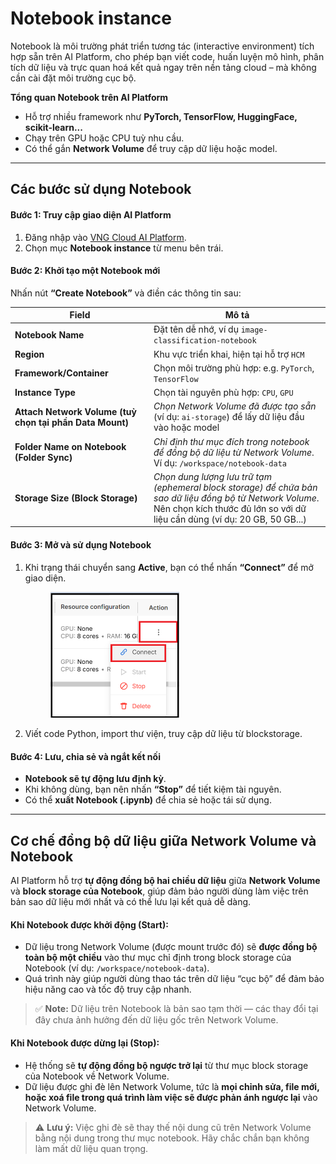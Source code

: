 # Notebook instance

Notebook là môi trường phát triển tương tác (interactive environment) tích hợp sẵn trên AI Platform, cho phép bạn viết code, huấn luyện mô hình, phân tích dữ liệu và trực quan hoá kết quả ngay trên nền tảng cloud – mà không cần cài đặt môi trường cục bộ.

**Tổng quan Notebook trên AI Platform**

* Hỗ trợ nhiều framework như **PyTorch, TensorFlow, HuggingFace, scikit-learn...**
* Chạy trên GPU hoặc CPU tuỳ nhu cầu.
* Có thể gắn **Network Volume** để truy cập dữ liệu hoặc model.

***

## **Các bước sử dụng Notebook**

#### **Bước 1: Truy cập giao diện AI Platform**

1. Đăng nhập vào [VNG Cloud AI Platform](https://aiplatform.console.vngcloud.vn/overview).
2. Chọn mục **Notebook instance** từ menu bên trái.

#### **Bước 2: Khởi tạo một Notebook mới**

Nhấn nút **“Create Notebook”** và điền các thông tin sau:

<table><thead><tr><th width="208">Field</th><th>Mô tả</th></tr></thead><tbody><tr><td><strong>Notebook Name</strong></td><td>Đặt tên dễ nhớ, ví dụ <code>image-classification-notebook</code></td></tr><tr><td><strong>Region</strong></td><td>Khu vực triển khai, hiện tại hỗ trợ <code>HCM</code></td></tr><tr><td><strong>Framework/Container</strong></td><td>Chọn môi trường phù hợp: e.g. <code>PyTorch</code>, <code>TensorFlow</code></td></tr><tr><td><strong>Instance Type</strong></td><td>Chọn tài nguyên phù hợp: <code>CPU</code>, <code>GPU</code></td></tr><tr><td><strong>Attach Network Volume (tuỳ chọn tại phần Data Mount)</strong></td><td><em>Chọn Network Volume đã được tạo sẵn</em> (ví dụ: <code>ai-storage</code>) để lấy dữ liệu đầu vào hoặc model</td></tr><tr><td><strong>Folder Name on Notebook (Folder Sync)</strong></td><td><em>Chỉ định thư mục đích trong notebook để đồng bộ dữ liệu từ Network Volume</em>. Ví dụ: <code>/workspace/notebook-data</code></td></tr><tr><td><strong>Storage Size (Block Storage)</strong></td><td><em>Chọn dung lượng lưu trữ tạm (ephemeral block storage) để chứa bản sao dữ liệu đồng bộ từ Network Volume</em>. Nên chọn kích thước đủ lớn so với dữ liệu cần dùng (ví dụ: 20 GB, 50 GB...)</td></tr></tbody></table>

#### **Bước 3: Mở và sử dụng Notebook**

1.  Khi trạng thái chuyển sang **Active**, bạn có thể nhấn **“Connect”** để mở giao diện.&#x20;

    <figure><img src="../../.gitbook/assets/image (4) (1) (1) (1) (1) (1).png" alt="" width="206"><figcaption></figcaption></figure>
2. Viết code Python, import thư viện, truy cập dữ liệu từ blockstorage.

#### **Bước 4: Lưu, chia sẻ và ngắt kết nối**

* **Notebook sẽ tự động lưu định kỳ**.
* Khi không dùng, bạn nên nhấn **“Stop”** để tiết kiệm tài nguyên.
* Có thể **xuất Notebook (.ipynb)** để chia sẻ hoặc tái sử dụng.

***

## **Cơ chế đồng bộ dữ liệu giữa Network Volume và Notebook**

AI Platform hỗ trợ **tự động đồng bộ hai chiều dữ liệu** giữa **Network Volume** và **block storage của Notebook**, giúp đảm bảo người dùng làm việc trên bản sao dữ liệu mới nhất và có thể lưu lại kết quả dễ dàng.

#### **Khi Notebook được khởi động (Start):**

* Dữ liệu trong Network Volume (được mount trước đó) sẽ **được đồng bộ toàn bộ một chiều** vào thư mục chỉ định trong block storage của Notebook (ví dụ: `/workspace/notebook-data`).
* Quá trình này giúp người dùng thao tác trên dữ liệu “cục bộ” để đảm bảo hiệu năng cao và tốc độ truy cập nhanh.

> ✅ **Note:** Dữ liệu trên Notebook là bản sao tạm thời — các thay đổi tại đây chưa ảnh hưởng đến dữ liệu gốc trên Network Volume.

#### **Khi Notebook được dừng lại (Stop):**

* Hệ thống sẽ **tự động đồng bộ ngược trở lại** từ thư mục block storage của Notebook về Network Volume.
* Dữ liệu được ghi đè lên Network Volume, tức là **mọi chỉnh sửa, file mới, hoặc xoá file trong quá trình làm việc sẽ được phản ánh ngược lại** vào Network Volume.

> ⚠️ **Lưu ý:** Việc ghi đè sẽ thay thế nội dung cũ trên Network Volume bằng nội dung trong thư mục notebook. Hãy chắc chắn bạn không làm mất dữ liệu quan trọng.
